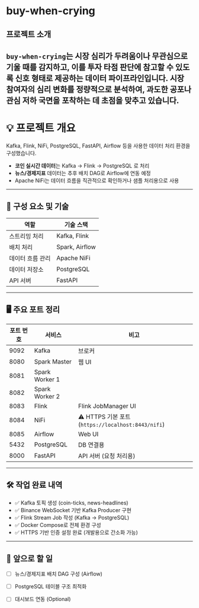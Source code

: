 # buy-when-crying

## 프로젝트 소개

`buy-when-crying`는 시장 심리가 두려움이나 무관심으로 기울 때를 감지하고, 이를 투자 타점 판단에 참고할 수 있도록 신호 형태로 제공하는 데이터 파이프라인입니다.
시장 참여자의 심리 변화를 정량적으로 분석하여, 과도한 공포나 관심 저하 국면을 포착하는 데 초점을 맞추고 있습니다.
---

# 💡 프로젝트 개요

Kafka, Flink, NiFi, PostgreSQL, FastAPI, Airflow 등을 사용한 데이터 처리 환경을 구성했습니다.

- **코인 실시간 데이터**는 Kafka → Flink → PostgreSQL 로 처리
- **뉴스/경제지표** 데이터는 추후 배치 DAG로 Airflow에 연동 예정
- Apache NiFi는 데이터 흐름을 직관적으로 확인하거나 샘플 처리용으로 사용

---

## 🧩 구성 요소 및 기술

| 역할             | 기술 스택         |
|------------------|------------------|
| 스트리밍 처리     | Kafka, Flink     |
| 배치 처리         | Spark, Airflow   |
| 데이터 흐름 관리 | Apache NiFi      |
| 데이터 저장소     | PostgreSQL       |
| API 서버         | FastAPI          |

---

## 🖥️ 주요 포트 정리

| 포트 번호 | 서비스        | 비고                                |
|-----------|----------------|-------------------------------------|
| 9092      | Kafka          | 브로커                              |
| 8080      | Spark Master   | 웹 UI                               |
| 8081      | Spark Worker 1 |                                     |
| 8082      | Spark Worker 2 |                                     |
| 8083      | Flink          | Flink JobManager UI                 |
| 8084      | NiFi           | ⚠ HTTPS 기본 포트 (`https://localhost:8443/nifi`) |
| 8085      | Airflow        | Web UI                              |
| 5432      | PostgreSQL     | DB 연결용                           |
| 8000      | FastAPI        | API 서버 (요청 처리용)              |

---

## 🛠 작업 완료 내역

- ✅ Kafka 토픽 생성 (coin-ticks, news-headlines)
- ✅ Binance WebSocket 기반 Kafka Producer 구현
- ✅ Flink Stream Job 작성 (Kafka → PostgreSQL)
- ✅ Docker Compose로 전체 환경 구성
- ✅ HTTPS 기반 인증 설정 완료 (개발용으로 간소화 가능)

---

## 📌 앞으로 할 일

- [ ] 뉴스/경제지표 배치 DAG 구성 (Airflow)
- [ ] PostgreSQL 테이블 구조 최적화
- [ ] 대시보드 연동 (Optional)

